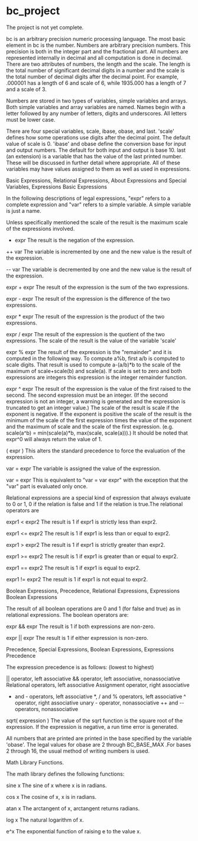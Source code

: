 # bc_project

   The project is not yet complete.

   bc is an arbitrary precision numeric processing language. 
   The most basic element in bc is the number.  Numbers are
arbitrary precision numbers.  This precision is both in the integer part
and the fractional part.  All numbers are represented internally in
decimal and all computation is done in decimal. There are two attributes
of numbers, the length and the scale.  The length is the total number of
significant decimal digits in a number and the scale is the total number
of decimal digits after the decimal point.  For example, .000001 has a
length of 6 and scale of 6, while 1935.000 has a length of 7 and a scale
of 3.

  Numbers are stored in two types of variables, simple variables and
arrays.  Both simple variables and array variables are named.  Names
begin with a letter followed by any number of letters, digits and
underscores.  All letters must be lower case.

  There are four special variables, scale, ibase, obase, and
last. 'scale' defines how some operations use digits after the
decimal point.  The default value of scale is 0. 'ibase'
and obase define the conversion base for input and output
numbers. The default for both input and output is base 10.
last (an extension) is a variable that has the value of the last
printed number.  These will be discussed in further detail where
appropriate.  All of these variables may have values assigned to them
as well as used in expressions.
  
   Basic Expressions, Relational Expressions, About Expressions and Special Variables, Expressions
   Basic Expressions

   In the following descriptions of legal expressions, "expr" refers to a
complete expression and "var" refers to a simple variable.
A simple variable is just a name.

   Unless specifically mentioned the scale of the result is the maximum
scale of the expressions involved.


 - expr
The result is the negation of the expression.

 ++ var
The variable is incremented by one and the new value is the result of
the expression.

 -- var
The variable is decremented by one and the new value is the result of the
expression.

 expr + expr
The result of the expression is the sum of the two expressions.

 expr - expr
The result of the expression is the difference of the two expressions.

 expr * expr
The result of the expression is the product of the two expressions.

 expr / expr
The result of the expression is the quotient of the two expressions.
The scale of the result is the value of the variable 'scale'

 expr % expr
The result of the expression is the "remainder" and it is computed in the
following way.  To compute a%b, first a/b is computed to scale
digits.  That result is used to compute a-(a/b)*b to the scale of the
maximum of scale+scale(b) and scale(a).  If scale is set
to zero and both expressions are integers this expression is the
integer remainder function.

 expr ^ expr
The result of the expression is the value of the first raised to the
second. The second expression must be an integer.  (If the second
expression is not an integer, a warning is generated and the
expression is truncated to get an integer value.)  The scale of the
result is scale if the exponent is negative.  If the exponent
is positive the scale of the result is the minimum of the scale of the
first expression times the value of the exponent and the maximum of
scale and the scale of the first expression.  (e.g. scale(a^b)
= min(scale(a)*b, max(scale, scale(a))).)  It should be noted
that expr^0 will always return the value of 1.

 ( expr )
This alters the standard precedence to force the evaluation of the
expression.

var = expr
The variable is assigned the value of the expression.

var <op>= expr
This is equivalent to "var = var <op> expr" with the
exception that the "var" part is evaluated only once. 

   Relational expressions are a special kind of expression that always
evaluate to 0 or 1, 0 if the relation is false and 1 if the relation is
true.The relational operators are

 expr1 < expr2
The result is 1 if expr1 is strictly less than expr2.

 expr1 <= expr2
The result is 1 if expr1 is less than or equal to expr2.

 expr1 > expr2
The result is 1 if expr1 is strictly greater than expr2.

 expr1 >= expr2
The result is 1 if expr1 is greater than or equal to expr2.

 expr1 == expr2
The result is 1 if expr1 is equal to expr2.

 expr1 != expr2
The result is 1 if expr1 is not equal to expr2.

 Boolean Expressions, Precedence, Relational Expressions, Expressions
 Boolean Expressions

   The result of all boolean operations are 0 and 1
(for false and true) as in relational expressions.  The boolean
operators are:

 expr && expr
The result is 1 if both expressions are non-zero.

 expr || expr
The result is 1 if either expression is non-zero.

 Precedence, Special Expressions, Boolean Expressions, Expressions
 Precedence

The expression precedence is as follows: (lowest to highest)

|| operator, left associative
&& operator, left associative, nonassociative
Relational operators, left associative
Assignment operator, right associative
+ and - operators, left associative
*, / and % operators, left associative
^ operator, right associative
unary - operator, nonassociative
++ and -- operators, nonassociative

 sqrt( expression )
The value of the sqrt function is the square root of the
expression.  If the expression is negative, a run time error is
generated.

   All numbers that are printed are printed in the base specified by the
variable 'obase'. The legal values for obase are 2 through
BC_BASE_MAX .For bases 2 through 16,
the usual method of writing numbers is used. 

   Math Library Functions.

The math library defines the following functions:

 sine x
The sine of x where x is in radians.

 cos x
The cosine of x, x is in radians.

 atan x
The arctangent of x, arctangent returns radians.

 log x
The natural logarithm of x.

 e^x
The exponential function of raising e to the value x.
